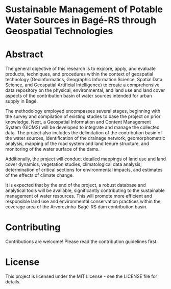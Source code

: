 #  Sustainable Management of Potable Water Sources in Bagé-RS through Geospatial Technologies

# Abstract
The general objective of this research is to explore, apply, and evaluate products, techniques, and procedures within the context of geospatial technology (Geoinformatics, Geographic Information Science, Spatial Data Science, and Geospatial Artificial Intelligence) to create a comprehensive data repository on the physical, environmental, and land use and land cover aspects of the contribution basin of water sources intended for urban supply in Bagé.

The methodology employed encompasses several stages, beginning with the survey and compilation of existing studies to base the project on prior knowledge. Next, a Geospatial Information and Content Management System (GICMS) will be developed to integrate and manage the collected data. The project also includes the delimitation of the contribution basin of the water sources, identification of the drainage network, geomorphometric analysis, mapping of the road system and land tenure structure, and monitoring of the water surface of the dams.

Additionally, the project will conduct detailed mappings of land use and land cover dynamics, vegetation studies, climatological data analysis, determination of critical sections for environmental impacts, and estimates of the effects of climate change.

It is expected that by the end of the project, a robust database and analytical tools will be available, significantly contributing to the sustainable management of water resources. This will promote more efficient and responsible land use and environmental conservation practices within the coverage area of the Arvorezinha-Bagé-RS dam contribution basin.


# Contributing
Contributions are welcome! Please read the contribution guidelines first.

# License
This project is licensed under the MIT License - see the LICENSE file for details.
